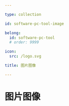 ```yaml
---

type: collection

id: software-pc-tool-image

belong:
  id: software-pc-tool
  # order: 9999

icon:
  src: /logo.svg

title: 图片图像

---
```


# 图片图像

<ShowBreadcrumb />

<ShowResources/>
